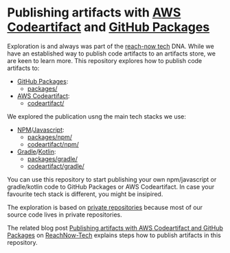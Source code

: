 # Publishing artifacts with [AWS Codeartifact](https://aws.amazon.com/codeartifact/) and [GitHub Packages](https://github.com/features/packages)

Exploration is and always was part of the [reach-now tech](https://medium.com/reachnow-tech) DNA. While we have an established way to publish code artifacts to an artifacts store, we are keen to learn more. This repository explores how to publish code artifacts to:
- [GitHub Packages](https://github.com/features/packages):
    - [packages/](packages)
- [AWS Codeartifact](https://aws.amazon.com/codeartifact/):
    - [codeartifact/](codeartifact)

We explored the publication usng the main tech stacks we use:
- [NPM](https://www.npmjs.com/)/[Javascript](https://en.wikipedia.org/wiki/JavaScript):
    - [packages/npm/](packages/npm/)
    - [codeartifact/npm/](codeartifact/npm/) 
- [Gradle](https://gradle.org/)/[Kotlin](https://kotlinlang.org/): 
    - [packages/gradle/](packages/gradle/)
    - [codeartifact/gradle/](codeartifact/gradle/) 

You can use this repository to start publishing your own npm/javascript or gradle/kotlin code to GitHub Packages or AWS Codeartifact. In case your favourite tech stack is different, you might be insipired.

The exploration is based on [private repositories](https://docs.github.com/en/github/creating-cloning-and-archiving-repositories/about-repositories) because most of our source code lives in private repositories.

The related blog post [Publishing artifacts with AWS Codeartifact and GitHub Packages](https://medium.com/reachnow-tech/publishing-artifacts-with-aws-codeartifact-and-github-packages-ca6102e87a47) on [ReachNow-Tech](https://medium.com/reachnow-tech) explains steps how to publish artifacts in this repository.
